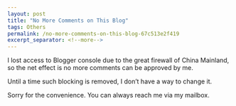 ```yaml
---
layout: post
title: "No More Comments on This Blog"
tags: Others
permalink: /no-more-comments-on-this-blog-67c513e2f419
excerpt_separator: <!--more-->
---
```

I lost access to Blogger console due to the great firewall of China Mainland, so the net effect is no more comments can be approved by me.

Until a time such blocking is removed, I don’t have a way to change it.

Sorry for the convenience. You can always reach me via my mailbox.
<!--more-->
